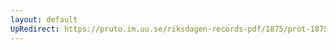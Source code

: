 ```yaml
---
layout: default
UpRedirect: https://pruto.im.uu.se/riksdagen-records-pdf/1875/prot-1875--fk--033.pdf
---
```

